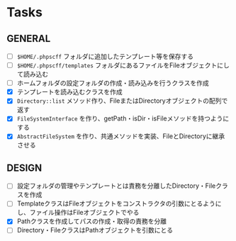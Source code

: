 # Tasks

## GENERAL

- [ ] `$HOME/.phpscff` フォルダに追加したテンプレート等を保存する
- [ ] `$HOME/.phpscff/templates` フォルダにあるファイルをFileオブジェクトにして読み込む
- [ ] ホームフォルダの設定フォルダの作成・読み込みを行うクラスを作成
- [x] テンプレートを読み込むクラスを作成
- [x] `Directory::list` メソッド作り、FileまたはDirectoryオブジェクトの配列で返す
- [x] `FileSystemInterface` を作り、getPath・isDir・isFileメソッドを持つようにする
- [x] `AbstractFileSystem` を作り、共通メソッドを実装、FileとDirectoryに継承させる

## DESIGN

- [ ] 設定フォルダの管理やテンプレートとは責務を分離したDirectory・Fileクラスを作成
- [ ] TemplateクラスはFileオブジェクトをコンストラクタの引数にとるようにし、ファイル操作はFileオブジェクトでやる
- [x] Pathクラスを作成してパスの作成・取得の責務を分離
- [ ] Directory・FileクラスはPathオブジェクトを引数にとる
